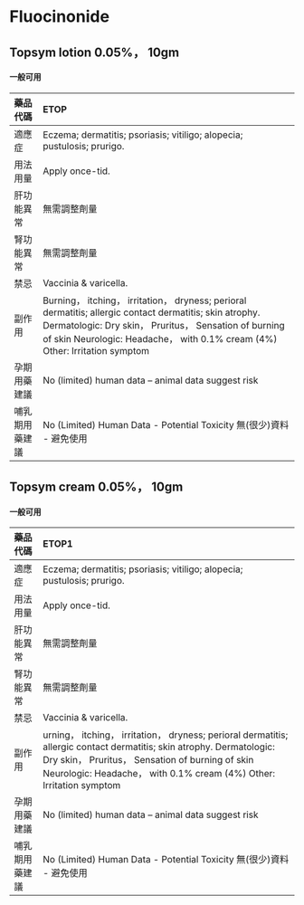 # Fluocinonide

## Topsym lotion 0.05%， 10gm

#### 一般可用

| 藥品代碼       | ETOP                                                                                                                                                                                                                                             |
|:---------------|:-------------------------------------------------------------------------------------------------------------------------------------------------------------------------------------------------------------------------------------------------|
| 適應症         | Eczema; dermatitis; psoriasis; vitiligo; alopecia; pustulosis; prurigo.                                                                                                                                                                          |
| 用法用量       | Apply once-tid.                                                                                                                                                                                                                                  |
| 肝功能異常     | 無需調整劑量                                                                                                                                                                                                                                     |
| 腎功能異常     | 無需調整劑量                                                                                                                                                                                                                                     |
| 禁忌           | Vaccinia & varicella.                                                                                                                                                                                                                            |
| 副作用         | Burning， itching， irritation， dryness; perioral dermatitis; allergic contact dermatitis; skin atrophy. Dermatologic: Dry skin， Pruritus， Sensation of burning of skin Neurologic: Headache， with 0.1% cream (4%) Other: Irritation symptom |
| 孕期用藥建議   | No (limited) human data – animal data suggest risk                                                                                                                                                                                               |
| 哺乳期用藥建議 | No (Limited) Human Data - Potential Toxicity 無(很少)資料 - 避免使用                                                                                                                                                                             |

## Topsym cream 0.05%， 10gm

#### 一般可用

| 藥品代碼       | ETOP1                                                                                                                                                                                                                                           |
|:---------------|:------------------------------------------------------------------------------------------------------------------------------------------------------------------------------------------------------------------------------------------------|
| 適應症         | Eczema; dermatitis; psoriasis; vitiligo; alopecia; pustulosis; prurigo.                                                                                                                                                                         |
| 用法用量       | Apply once-tid.                                                                                                                                                                                                                                 |
| 肝功能異常     | 無需調整劑量                                                                                                                                                                                                                                    |
| 腎功能異常     | 無需調整劑量                                                                                                                                                                                                                                    |
| 禁忌           | Vaccinia & varicella.                                                                                                                                                                                                                           |
| 副作用         | urning， itching， irritation， dryness; perioral dermatitis; allergic contact dermatitis; skin atrophy. Dermatologic: Dry skin， Pruritus， Sensation of burning of skin Neurologic: Headache， with 0.1% cream (4%) Other: Irritation symptom |
| 孕期用藥建議   | No (limited) human data – animal data suggest risk                                                                                                                                                                                              |
| 哺乳期用藥建議 | No (Limited) Human Data - Potential Toxicity 無(很少)資料 - 避免使用                                                                                                                                                                            |

